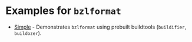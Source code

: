 # Examples for `bzlformat`

- [Simple](simple/) - Demonstrates `bzlformat` using prebuilt buildtools (`buildifier`,
  `buildozer`).
